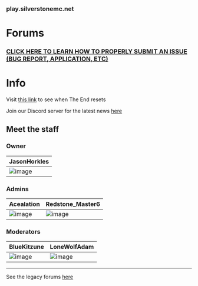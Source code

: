 ### play.silverstonemc.net
# Forums
### [CLICK HERE TO LEARN HOW TO PROPERLY SUBMIT AN ISSUE (BUG REPORT, APPLICATION, ETC)](https://github.com/JasonHorkles/Silverstone/wiki)

# Info
Visit [this link](https://rebrand.ly/SilverstoneEndReset) to see when The End resets

Join our Discord server for the latest news [here](https://silverstonemc.net/discord)
## Meet the staff
### Owner
| JasonHorkles |
|-|
| ![image](https://mc-heads.net/player/a28173aff0a947fe854919c6bccf68da/100.png) |

### Admins
Acealation | Redstone_Master6
-|-
![image](https://mc-heads.net/player/5c3d3b7caa024751ae4b60b277da9c35/100.png) | ![image](https://mc-heads.net/player/75fb05a29d9e49cbbe346bd5215548ba/100.png)

### Moderators
BlueKitzune | LoneWolfAdam
-|-
![image](https://mc-heads.net/player/e70a462285b6417d92017322e5094465/100.png) | ![image](https://mc-heads.net/player/31f1cc2b85aa4e11b4cd0e0a0e2442a8/100.png)

---

See the legacy forums [here](https://jasonhorkles.wixsite.com/server-backup/forum)
